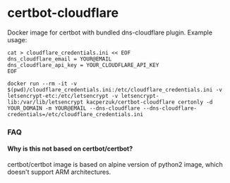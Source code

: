 certbot-cloudflare
=================

Docker image for certbot with bundled dns-cloudflare plugin. Example usage:

```
cat > cloudflare_credentials.ini << EOF
dns_cloudflare_email = YOUR@EMAIL
dns_cloudflare_api_key = YOUR_CLOUDFLARE_API_KEY
EOF

docker run --rm -it -v $(pwd)/cloudflare_credentials.ini:/etc/cloudflare_credentials.ini -v letsencrypt-etc:/etc/letsencrypt -v letsencrypt-lib:/var/lib/letsencrypt kacperzuk/certbot-cloudflare certonly -d YOUR_DOMAIN -m YOUR@EMAIL --dns-cloudflare --dns-cloudflare-credentials=/etc/cloudflare_credentials.ini
```

### FAQ

#### Why is this not based on certbot/certbot?

certbot/certbot image is based on alpine version of python2 image, which doesn't support ARM architectures.
